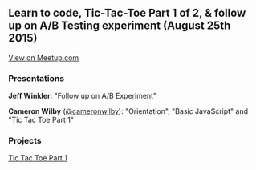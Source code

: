 ## Learn to code, Tic-Tac-Toe Part 1 of 2, & follow up on A/B Testing experiment (August 25th 2015)
[View on Meetup.com](http://www.meetup.com/Origin-Code-Academy-Meetup/events/224587422/)

### Presentations
**Jeff Winkler**: "Follow up on A/B Experiment"

**Cameron Wilby** ([@cameronwilby](https://www.twitter.com/cameronwilby)): "Orientation", "Basic JavaScript" and "Tic Tac Toe Part 1"

### Projects
[Tic Tac Toe Part 1](https://github.com/OriginCodeAcademy/Meetup/tree/master/Projects/01-TicTacToe)
